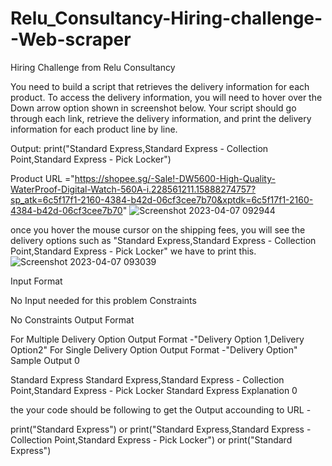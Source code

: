 # Relu_Consultancy-Hiring-challenge--Web-scraper
Hiring Challenge from Relu Consultancy

You need to build a script that retrieves the delivery information for each product. To access the delivery information, you will need to hover over the Down arrow option shown in screenshot below. Your script should go through each link, retrieve the delivery information, and print the delivery information for each product line by line.

Output:
print("Standard Express,Standard Express - Collection Point,Standard Express - Pick Locker")


Product URL ="https://shopee.sg/-Sale!-DW5600-High-Quality-WaterProof-Digital-Watch-560A-i.228561211.15888274757?sp_atk=6c5f17f1-2160-4384-b42d-06cf3cee7b70&xptdk=6c5f17f1-2160-4384-b42d-06cf3cee7b70"
![Screenshot 2023-04-07 092944](https://user-images.githubusercontent.com/117152309/230538574-6d19d1eb-ba1c-45cf-8113-4cc3495797a2.png)



once you hover the mouse cursor on the shipping fees, you will see the delivery options such as "Standard Express,Standard Express - Collection Point,Standard Express - Pick Locker" we have to print this.
![Screenshot 2023-04-07 093039](https://user-images.githubusercontent.com/117152309/230538509-4460d174-2bef-4769-b759-4f9a5548ab79.png)


Input Format

No Input needed for this problem
Constraints

No Constraints
Output Format

For Multiple Delivery Option Output Format -"Delivery Option 1,Delivery Option2"
For Single Delivery Option Output Format -"Delivery Option"
Sample Output 0

Standard Express
Standard Express,Standard Express - Collection Point,Standard Express - Pick Locker
Standard Express
Explanation 0

the your code should be following to get the Output accounding to URL -

print("Standard Express")
or
print("Standard Express,Standard Express - Collection Point,Standard Express - Pick Locker")
or
print("Standard Express")
